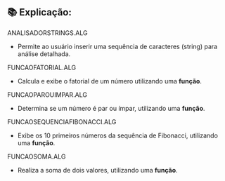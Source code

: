 ## 📚 Explicação:

ANALISADORSTRINGS.ALG

* Permite ao usuário inserir uma sequência de caracteres (string) para análise detalhada.  

FUNCAOFATORIAL.ALG

* Calcula e exibe o fatorial de um número utilizando uma **função**.  

FUNCAOPAROUIMPAR.ALG

* Determina se um número é par ou ímpar, utilizando uma **função**.  

FUNCAOSEQUENCIAFIBONACCI.ALG

* Exibe os 10 primeiros números da sequência de Fibonacci, utilizando uma **função**.  

FUNCAOSOMA.ALG

* Realiza a soma de dois valores, utilizando uma **função**.  
